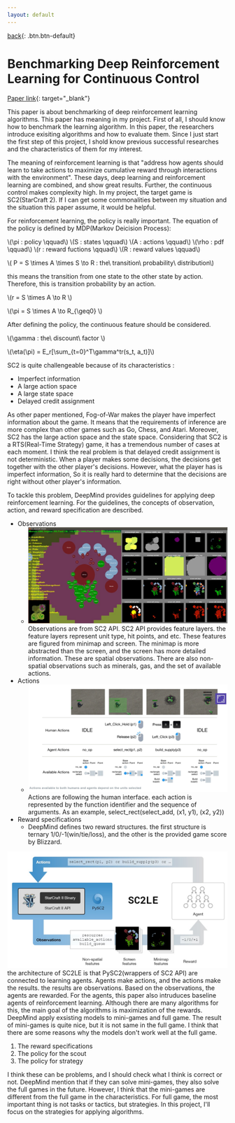 ```yaml
---
layout: default
---
```

[back](../sc2ai){: .btn.btn-default}

# Benchmarking Deep Reinforcement Learning for Continuous Control

[Paper link](https://arxiv.org/pdf/1604.06778){: target="_blank"}


This paper is about benchmarking of deep reinforcement learning algorithms. This paper has meaning in my project. First of all, I should know how to benchmark the learning algorithm. In this paper, the researchers introduce exisiting algorithms and how to evaluate them. Since I just start the first step of this project, I shold know previous successful researches and the characteristics of them for my interest.

The meaning of reinforcement learning is that "address how agents should learn to take actions to maximize cumulative reward through interactions with the environment". These days, deep learning and reinforcement learning are combined, and show great results. Further, the continuous control makes complexity high. In my project, the target game is SC2(StarCraft 2). If I can get some commonalities between my situation and the situation this paper assume, it would be helpful. 

For reinforcement learning, the policy is really important. The equation of the policy is defined by MDP(Markov Deicision Process):

\\(\pi : policy \qquad\\)
\\(S : states \qquad\\)
\\(A : actions \qquad\\)
\\(\rho : pdf \qquad\\)
\\(r : reward fuctions \qquad\\)
\\(R : reward values \qquad\\)

\\( P = S \times A \times S \to R : the\ transition\ probability\ distribution\\)

this means the transition from one state to the other state by action. Therefore, this is transition probability by an action.

\\(r = S \times A \to R \\)

\\(\pi = S \times A \to R_{\geq0} \\)

After defining the policy, the continuous feature should be considered. 

\\(\gamma : the\ discount\ factor \\)

\\(\eta(\pi) = E_r[\sum_{t=0}^T\gamma^tr(s_t, a_t)]\\)

SC2 is quite challengeable because of its characteristics :
- Imperfect information 
- A large action space
- A large state space
- Delayed credit assignment 

As other paper mentioned, Fog-of-War makes the player have imperfect information about the game. It means that the requirements of inference are more complex than other games such as Go, Chess, and Atari. Moreover, SC2 has the large action space and the state space. Considering that SC2 is a RTS(Real-Time Strategy) game, it has a tremendous number of cases at each moment. I think the real problem is that delayed credit assignment is not deterministic. When a player makes some decisions, the decisions get together with the other player's decisions. However, what the player has is imperfect information, So it is really hard to determine that the decisions are right without other player's information. 


To tackle this problem, DeepMind provides guidelines for applying deep reinforcement learning. For the guidelines, the concepts of observation, action, and reward specification are described. 
- Observations
	- ![Observations](../Plat/featurelayer.jpg)
	Observations are from SC2 API. SC2 API provides feature layers. the feature layers represent unit type, hit points, and etc. These features are figured from minimap and screen. The minimap is more abstracted than the screen, and the screen has more detailed information. These are spatial observations. There are also non-spatial observations such as minerals, gas, and the set of available actions. 
- Actions
	- ![Actions](../Plat/actionSpace.jpg)
	Actions are following the human interface. each action is represented by the function identifier and the sequence of arguments. As an example, select_rect(select_add, (x1, y1), (x2, y2))
- Reward specifications 
	- DeepMind defines two reward structures. the first structure is ternary 1/0/-1(win/tie/loss), and the other is the provided game score by Blizzard.


![SC2LEarchitecture](./sc2le.jpg)
the architecture of SC2LE is that PySC2(wrappers of SC2 API) are connected to learning agents. Agents make actions, and the actions make the results. the results are observations. Based on the observations, the agents are rewarded. For the agents, this paper also intruduces baseline agents of reinforcement learning. Although there are many algorithms for this, the main goal of the algorithms is maximization of the rewards. DeepMind apply exsisting models to mini-games and full game.
The result of mini-games is quite nice, but it is not same in the full game. I think that there are some reasons why the models don't work well at the full game.

1. The reward specifications
1. The policy for the scout
1. The policy for strategy

I think these can be problems, and I should check what I think is correct or not. DeepMind mention that if they can solve mini-games, they also solve the full games in the future. However, I think that the mini-games are different from the full game in the characteristics. For full game, the most important thing is not tasks or tactics, but strategies. In this project, I'll focus on the strategies for applying algorithms.